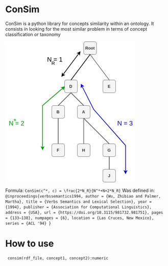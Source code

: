 # ConSim
ConSim is a python library for concepts similarity within an ontology. It consists in looking for the most similar problem in terms of concept classification or taxonomy

![Concept similarity](images/simgraph.png "Concept similarity illustration")

Formula: `ConSim(c^*, c) = \frac{2*N_R}{N^*+N+2*N_R}`
Was defined in:
`
@inproceedings{verbssemantics1994,
	author = {Wu, Zhibiao and Palmer, Martha},
	title = {Verbs Semantics and Lexical Selection},
	year = {1994},
	publisher = {Association for Computational Linguistics},
	address = {USA},
	url = {https://doi.org/10.3115/981732.981751},
	pages = {133–138},
	numpages = {6},
	location = {Las Cruces, New Mexico},
	series = {ACL '94}
}
`

# How to use

`` consim(rdf_file, concept1, concept2):numeric``